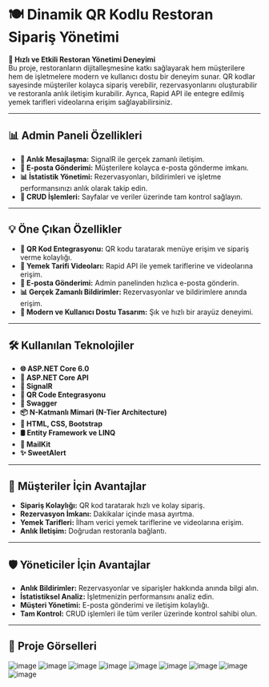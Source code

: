 # 🍽️ Dinamik QR Kodlu Restoran Sipariş Yönetimi

**🚀 Hızlı ve Etkili Restoran Yönetimi Deneyimi**  
Bu proje, restoranların dijitalleşmesine katkı sağlayarak hem müşterilere hem de işletmelere modern ve kullanıcı dostu bir deneyim sunar. QR kodlar sayesinde müşteriler kolayca sipariş verebilir, rezervasyonlarını oluşturabilir ve restoranla anlık iletişim kurabilir. Ayrıca, Rapid API ile entegre edilmiş yemek tarifleri videolarına erişim sağlayabilirsiniz.

---

## 📊 Admin Paneli Özellikleri
- **🔄 Anlık Mesajlaşma:** SignalR ile gerçek zamanlı iletişim.  
- **📩 E-posta Gönderimi:** Müşterilere kolayca e-posta gönderme imkanı.  
- **📊 İstatistik Yönetimi:** Rezervasyonları, bildirimleri ve işletme performansınızı anlık olarak takip edin.  
- **🔧 CRUD İşlemleri:** Sayfalar ve veriler üzerinde tam kontrol sağlayın.

---

## 💡 Öne Çıkan Özellikler
- **📱 QR Kod Entegrasyonu:** QR kodu taratarak menüye erişim ve sipariş verme kolaylığı.  
- **🎥 Yemek Tarifi Videoları:** Rapid API ile yemek tariflerine ve videolarına erişim.  
- **📧 E-posta Gönderimi:** Admin panelinden hızlıca e-posta gönderin.  
- **📊 Gerçek Zamanlı Bildirimler:** Rezervasyonlar ve bildirimlere anında erişim.  
- **🎨 Modern ve Kullanıcı Dostu Tasarım:** Şık ve hızlı bir arayüz deneyimi.

---

## 🛠️ Kullanılan Teknolojiler
- **🌐 ASP.NET Core 6.0**  
- **🔗 ASP.NET Core API**  
- **📡 SignalR**  
- **🔲 QR Code Entegrasyonu**  
- **📜 Swagger**  
- **📦 N-Katmanlı Mimari (N-Tier Architecture)**  
- **🎨 HTML, CSS, Bootstrap**  
- **🛢️ Entity Framework ve LINQ**  
- **📧 MailKit**  
- **✨ SweetAlert**

---

## 👥 Müşteriler İçin Avantajlar
- **Sipariş Kolaylığı:** QR kod taratarak hızlı ve kolay sipariş.  
- **Rezervasyon İmkanı:** Dakikalar içinde masa ayırtma.  
- **Yemek Tarifleri:** İlham verici yemek tariflerine ve videolarına erişim.  
- **Anlık İletişim:** Doğrudan restoranla bağlantı.

---

## 🛡️ Yöneticiler İçin Avantajlar
- **Anlık Bildirimler:** Rezervasyonlar ve siparişler hakkında anında bilgi alın.  
- **İstatistiksel Analiz:** İşletmenizin performansını analiz edin.  
- **Müşteri Yönetimi:** E-posta gönderimi ve iletişim kolaylığı.  
- **Tam Kontrol:** CRUD işlemleri ile tüm veriler üzerinde kontrol sahibi olun.

---

## 🔗 Proje Görselleri 
![image](https://github.com/user-attachments/assets/dcbd891f-16ce-4e3f-8ed3-781a9ec4ef61)
![image](https://github.com/user-attachments/assets/03d6a6da-25dc-4187-9c50-e99b4c39e0ba)
![image](https://github.com/user-attachments/assets/4da3b8c8-7d3e-47e2-aa85-a3b8489172d5)
![image](https://github.com/user-attachments/assets/17a5190e-d0d4-4440-9bc6-089eff8333dd)
![image](https://github.com/user-attachments/assets/e5c7dd7d-23e4-41f2-b101-21b528983322)
![image](https://github.com/user-attachments/assets/9af03505-0a66-4452-9ab9-f77dd3a2c6f7)
![image](https://github.com/user-attachments/assets/1ce77865-0ab9-4407-b1e8-df999abfe8ba)
![image](https://github.com/user-attachments/assets/c1ce0a1f-ca78-4fe1-ad53-017a6ac7b31a)
![image](https://github.com/user-attachments/assets/ad214e95-4410-4ca3-8663-b7cbdedaca0d)

